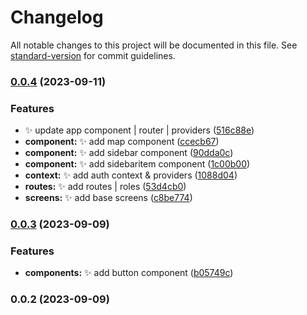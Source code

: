 # Changelog

All notable changes to this project will be documented in this file. See [standard-version](https://github.com/conventional-changelog/standard-version) for commit guidelines.

### [0.0.4](https://github.com/Allegseu95/busontime/compare/v0.0.3...v0.0.4) (2023-09-11)

### Features

- :sparkles: update app component | router | providers ([516c88e](https://github.com/Allegseu95/busontime/commit/516c88e7feac7924b998d9ad17e2148f2ea0532b))
- **component:** :sparkles: add map component ([ccecb67](https://github.com/Allegseu95/busontime/commit/ccecb678d6d277b44c011dc998d3923cc6f8f50c))
- **component:** :sparkles: add sidebar component ([90dda0c](https://github.com/Allegseu95/busontime/commit/90dda0cff3d86768c0856b3ad4e7d557e77a7ca3))
- **component:** :sparkles: add sidebaritem component ([1c00b00](https://github.com/Allegseu95/busontime/commit/1c00b00e2c7bd9502468dc804997912b403e806f))
- **context:** :sparkles: add auth context & providers ([1088d04](https://github.com/Allegseu95/busontime/commit/1088d04f686b05f156afc2b02abc8293b0ecfbaf))
- **routes:** :sparkles: add routes | roles ([53d4cb0](https://github.com/Allegseu95/busontime/commit/53d4cb0ccc0b6e598497cc57f4dfcfdc1e81c10f))
- **screens:** :sparkles: add base screens ([c8be774](https://github.com/Allegseu95/busontime/commit/c8be774d7028c0261269cb8ecd3ba7a63e4e537c))

### [0.0.3](https://github.com/Allegseu95/busontime/compare/v0.0.2...v0.0.3) (2023-09-09)

### Features

- **components:** :sparkles: add button component ([b05749c](https://github.com/Allegseu95/busontime/commit/b05749c48ce1938342af49c7752dc53106327e74))

### 0.0.2 (2023-09-09)

